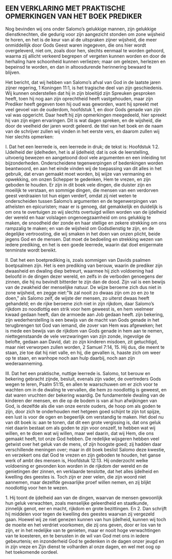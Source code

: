 ## EEN VERKLARING MET PRAKTISCHE OPMERKINGEN VAN HET BOEK PREDIKER

Nog bevinden wij ons onder Salomo’s gelukkige mannen, zijn gelukkige dienstknechten, die gedurig voor zijn aangezicht stonden om zone wijsheid te horen, en het is de keur van al de uitspraken zijner wijsheid, die meer onmiddellijk door Gods Geest waren ingegeven, die ons hier wordt overgeleverd, niet om, zoals door hen, slechts eenmaal te worden gehoord, waarna zij allicht verkeerd begrepen of vergeten kunnen worden en door de herhaling hare schoonheid kunnen verliezen; maar om gelezen, herlezen en bepeinsd te worden, en dan in altoosdurende herinnering bewaard te blijven. 

Het bericht, dat wij hebben van Salomo’s afval van God in de laatste jaren zijner regering, 1 Koningen 11:1, is het tragische deel van zijn geschiedenis. Wij kunnen onderstellen dat hij in zijn bloeitijd zijn Spreuken gesproken heeft, toen hij nog aan zijn oprechtheid heeft vastgehouden, maar zijn Prediker heeft gegeven toen hij oud was geworden, want hij spreekt met veel gevoel van de ouderdom, hoofdstuk 1, en door Gods genade van zijn val was opgericht. Daar heeft hij zijn opmerkingen meegedeeld, hier spreekt hij van zijn eigen ervaringen. Dit is wat dagen spreken, en de wijsheid, die door de veelheid der jaren wordt geleerd. de titel van het boek en de naam van de schrijver zullen wij vinden in het eerste vers, en daarom zullen wij hier slechts opmerken:

I. Dat het een leerrede is, een leerrede in druk; de tekst is: Hoofdstuk 1:2. IJdelheid der ijdelheden, het is al ijdelheid; dat is ook de leerstelling, uitvoerig bewezen en aangetoond dool vele argumenten en een inleiding tot bijzonderheden. Onderscheidene tegenwerpingen of bedenkingen worden beantwoord, en aan het einde vinden wij de toepassing van dit alles in het gebruik, dat ervan gemaakt moet worden, bij wijze van vermaning en opwekking, om onzen Schepper te gedenken, Hem te vrezen, en zijn geboden te houden. Er zijn in dit boek vele dingen, die duister zijn en moeilijk te verstaan, en sommige dingen, die mensen van een verdorven geest verdraaien tot hun eigen verderf, omdat zij niet weten te onderscheiden tussen Salomo’s argumenten en de tegenwerpingen van atheïsten en epicuristen; maar er is genoeg, dat gemakkelijk en duidelijk is om ons te overtuigen zo wij slechts overtuigd willen worden van de ijdelheid der wereld en haar volslagen ongenoegzaamheid om ons gelukkig te maken, de snoodheid der zonde en haar stellige en zekere strekking om ons rampzalig te maken; en van de wijsheid om Godsdienstig te zijn, en de degelijke vertroosting, die wij smaken in het doen van onzen plicht, beide jegens God en de mensen. Dat moet de bedoeling en strekking wezen van iedere prediking, en het is een goede leerrede, waarin dat doel enigermate tenminste wordt bereikt.

II. Dat het een boetprediking is, zoals sommigen van Davids psalmen boetpsalmen zijn. Het is een prediking van berouw, waarin de prediker zijn dwaasheid en dwaling diep betreurt, waarmee hij zich voldoening had beloofd in de dingen dezer wereld, en zelfs in de verboden genoegens der zinnen, die hij nu bevindt bitterder te zijn dan de dood. Zijn val is een bewijs van de zwakheid der menselijke natuur. De wijze beroeme zich dus niet in zone wijsheid, en zegge niet:"Ik zal nooit zo dwaas zijn om zo en zo te doen," als Salomo zelf, de wijste der mensen, zo uiterst dwaas heeft gehandeld; en de rijke beroeme zich niet in zijn rijkdom, daar Salomo’s rijkdom zo noodlottig een strik voor hem geweest is, en hem veelmeer kwaad gedaan heeft, dan de armoede aan Job gedaan heeft. zijn bekering, zijn wederherstelling is een bewijs van de macht van Gods genade in het terugbrengen tot God van iemand, die zover van Hem was afgeweken; het is mede een bewijs van de rijkdom van Gods genade in hem aan te nemen, niettegenstaande de vele verzwaringen van zijn zonde, ingevolge de belofte, gedaan aan David, dat: zo zijn kinderen misdoen, zit getuchtigd, maar niet verworpen zullen worden, 2 Samuel 7:14, 15. Hij dus, die meent te staan, zie toe dat hij niet valle, en hij, die gevallen is, haaste zich om weer op te staan, en wanhope noch aan hulp daarbij, noch aan zijn wederaanneming.

III. Dat het een praktische, nuttige leerrede is. Salomo, tot berouw en bekering gebracht zijnde, besluit, evenals zijn vader, de overtreders Gods wegen te leren, Psalm 51:15, en allen te waarschuwen om er zich voor te wachten om in de dwaling te vervallen, die hem zo noodlottig is geweest, en dat waren vruchten der bekering waardig. De fundamentele dwaling van de kinderen der mensen, en die op de bodem is van al hun afwijkingen van God, is dezelfde als die van onze eerste ouders, de hoop om als goden te zijn, door zich te onderhouden met hetgeen goed schijnt te zijn tot spijze, een lust is voor de ogen en begeerlijk om verstandig te maken. Het doel nu van dit boek is: aan te tonen, dat dit een grote vergissing is, dat ons geluk niet daarin bestaat om als goden te zijn voor onszelf, te hebben wat wij willen, en te doen wat wij willen, maar wel daarin, dat wij Hem, die ons gemaakt heeft, tot onze God hebben. 
De redelijke wijsgeren hebben veel getwist over het geluk van de mens, of zijn hoogste goed; zij hadden daar verschillende meningen over; maar in dit boek beslist Salomo deze kwestie, en verzekert ons dat God te vrezen en zijn geboden te houden, het ganse werk of ambt des mensen is, Hoofdstuk 12:13. Hij onderzocht welke voldoening er gevonden kon worden in de rijkdom der wereld en de genietingen der zinnen, en verklaarde tenslotte, dat het alles ijdelheid en kwelling des geestes is. Toch zijn er zeer velen, die zijn woord niet aannemen, maar dezelfde gevaarlijke proef willen nemen, en zij blijkt noodlottig voor hen te wezen.

1\. Hij toont de ijdelheid aan van de dingen, waarvan de mensen gewoonlijk hun geluk verwachten, zoals menselijke geleerdheid en staatkunde, zinnelijk genot, eer en macht, rijkdom en grote bezittingen. En 
2\. Dan schrijft hij middelen voor tegen de kwelling des geestes waarvan zij vergezeld gaan. Hoewel wij ze niet genezen kunnen van hun ijdelheid, kunnen wij toch de moeite en het verdriet voorkomen, die zij ons geven, door er los van te zijn, er in het redelijke van te genieten, maar er nooit hoge verwachtingen van te koesteren, en te berusten in de wil van God met ons in iedere gebeurtenis; en inzonderheid God te gedenken in de dagen onzer jeugd en in zijn vreze en Zijn dienst te volharden al onze dagen, en wel met oog op het toekomende oordeel.

 
